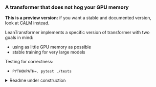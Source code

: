 ### A transformer that does not hog your GPU memory

__This is a preview version:__ if you want a stable and documented version, look at [CALM](https://github.com/NCAI-Research/CALM) instead.

LeanTransformer implements a specific version of transformer with two goals in mind:
- using as little GPU memory as possible 
- stable training for very large models

Testing for correctness:
- ```PYTHONPATH=. pytest ./tests```

<details>
<summary>Readme under construction</summary>

The core philosophy of LeanTransformer is to __replace torch.autograd with grad students__. Automatic differentiation is
 great if you want to test ideas quickly, less so if a single training run [can cost over $4 million](https://lambdalabs.com/blog/demystifying-gpt-3/) (or [>1000 years in grad school](https://studyinrussia.ru/en/study-in-russia/cost-of-education-in-russia/)).

<details>
<summary>Related work: GSO</summary>

Our implementation partially replaces automatic differentiation with Grad Student Optimization (GSO) - a biologically inspired black box optimization algorithm.
In the past, GSO has seen widespread adoption thanks to its [strong theoretical foundations](https://phdcomics.com/comics/archive.php?comicid=1126)
and unparalleled [cost efficiency](https://phdcomics.com/comics.php?f=1338) (Chom et al).
Previous successfully applied GSO for [hyperparameter tuning](https://twitter.com/carlos_ciller/status/749976860411498496)
 and [natural language generation](https://phdcomics.com/comics/archive_print.php?comicid=1734).
To the best of our knowledge we are the first work to successfully
apply **distributed fault-tolerant GSO** for optimizing the memory footprint of transformers. We summarize our findings below:
</details>

__Memory saving features:__
- __[default]__ manual memory-efficient differentiation for feedforward layers
- __[option]__ gradient checkpointing [(Griewank et al, ](https://dl.acm.org/doi/10.1145/347837.347846) [Chen et al, 2016)](https://arxiv.org/pdf/1604.06174.pdf)
- __[option]__ reversible layers using ClashLuke's [revlib](https://github.com/clashluke/revlib), based on [(Gomez et al, 2017, ](https://proceedings.neurips.cc/paper/2017/file/f9be311e65d81a9ad8150a60844bb94c-Paper.pdf) [Kitaev et al, 2020)](https://arxiv.org/abs/2001.04451)
- __[option]__ PixelFly block-sparse layers that significantly reduce the number of parameters [(Chen et al, 2021)](https://arxiv.org/abs/2112.00029)
- __[option]__ customizable parameter sharing [(Radford et al, 2019,](https://arxiv.org/abs/1909.11942) [Xue et al, 2021)](https://arxiv.org/abs/2107.11817)
- __[option]__ CPU-offloaded 8-bit LAMB [(Dettmers et al, 2021)](https://arxiv.org/abs/2110.02861) 
- A pinch of magic that we'll explain eventually [(hopefully)](https://quotefancy.com/quote/39802/Mikhail-Bulgakov-Yes-man-is-mortal-but-that-would-be-only-half-the-trouble-The-worst-of)

__Other features:__
- __[default]__ Pre-normalization: a more stable layer order used in [GPT2](https://d4mucfpksywv.cloudfront.net/better-language-models/language_models_are_unsupervised_multitask_learners.pdf) (as opposed to the [original transformer](https://papers.nips.cc/paper/2017/hash/3f5ee243547dee91fbd053c1c4a845aa-Abstract.html))
- __[option]__ Sandwich Norm, as proposed in [(Ding et al, 2021)](https://arxiv.org/pdf/2105.13290.pdf)
- __[option]__ Maintaining FP32 residuals in mixed precision training, learned from discussions with [Samyam](https://www.microsoft.com/en-us/research/people/samyamr/) and [Jeff](https://www.microsoft.com/en-us/research/people/jerasley/) from [DeepSpeed](https://github.com/microsoft/DeepSpeed)
- __[option]__ Rotary Position Embeddings, proposed by [Su et al](https://arxiv.org/abs/2104.09864) and [popularized by EleutherAI](https://blog.eleuther.ai/rotary-embeddings/)
- __[option]__ Gated activations (e.g. GeGLU) [(Shazeer et al, 2020)](https://arxiv.org/abs/2002.05202), based on [(Dauphin et al, 2016)](https://arxiv.org/abs/1612.08083)
- __[option]__ Sequence length warmup aka Curriculum Learning [(Li et al, 2021)](https://arxiv.org/abs/2108.06084)

__Not implemented:__
- In reversible mode, one can further save memory by computing backward in chunks:
  - a few tokens at a time for feedforward layers, since `grad(concat(mlp(x1), mlp(x2))) = concat(grad(mlp(x1)), grad(mlp(x2)))`
  - a few heads at a time for self-attention, since `grad(head1 + head2) = grad(head1) + grad(head2)`, where head1 and head2 are attention outputs *after linear projection*
- Attention could be computed in `O(sqrt(n))` memory [(Rabe et al, 2021)](https://arxiv.org/abs/2112.05682)
- No sparse or linear attention: they are great for very long sequences. However, for large models, **attention is not a bottleneck** in typical NLP and vision tasks (tested gpt-3 up to length 4096).
- Per-block grad scaling as described in [(Ramesh et al, 2021)](https://arxiv.org/pdf/2102.12092.pdf) - we rely on Sandwich Norm to maintain stability up to 96 layers (did not test more). However, it would be nice to 
  have per-block scaling to avoid the need for an extra LayerNorm.
- Something else that we missed - please find us [on discord](https://discord.gg/uGugx9zYvN).

A day will come a day when we explain all these modifications and provide instructions on how to tune them.
[But it is not this day!](https://youtu.be/3Ri0-fahanU?t=25). Until then, we'll happily answer any questions __[on our discord](https://discord.gg/uGugx9zYvN)__.

### Running the code
__[under constructuion]__ - use the instructions from CALM readme

### Acknowledgements:

- Most of the architecture and stability optimizations were learned through the [BigScience](https://bigscience.huggingface.co) research workshop
- [YSDA](https://github.com/yandexdataschool/) community helped us survive through the early messy versions of this code
- [NeuroPark](https://neuropark.co/) trained the first practical model (SahajBERT-XL, SoTA in bengali, [details here](https://arxiv.org/pdf/2106.10207.pdf))
- TODO DALLE community: at least mention the demo, maybe we end up training something even cooler
- TODO NCAI community: ask them how best to acknowledge them
- TODO Hugging Face: ask them how best to acknowledge them
- TODO Personal: stas00, samyam, jared, more? (this does not include co-authors: Tim,Lucile,Quentin,Denis,Gennady,etc; also, this does not include hivemind contributors)

</details>